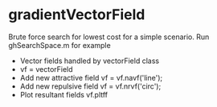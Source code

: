# gradientVectorField

Brute force search for lowest cost for a simple scenario. Run ghSearchSpace.m for example

- Vector fields handled by vectorField class
- vf = vectorField
- Add new attractive field   vf = vf.navf('line');
- Add new repulsive field    vf = vf.nrvf('circ');
- Plot resultant fields      vf.pltff

